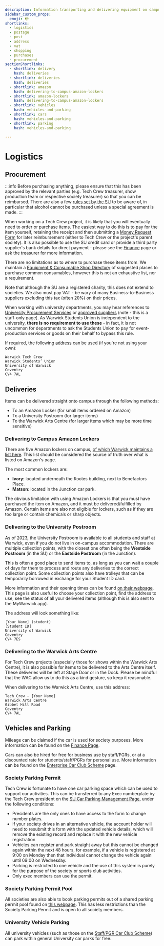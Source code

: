 ```yaml
---
description: Information transporting and delivering equipment on campus
sidebar_custom_props:
  emoji: 📭
shortlinks:
  - logistics
  - postage
  - post
  - address
  - vat
  - shopping
  - purchases
  - procurement
sectionShortlinks:
  - shortlink: delivery
    hash: deliveries
  - shortlink: deliveries
    hash: deliveries
  - shortlink: amazon
    hash: delivering-to-campus-amazon-lockers
  - shortlink: amazon-lockers
    hash: delivering-to-campus-amazon-lockers
  - shortlink: vehicles
    hash: vehicles-and-parking
  - shortlink: cars
    hash: vehicles-and-parking
  - shortlink: parking
    hash: vehicles-and-parking

---
```


# Logistics

## Procurement

:::info
Before purchasing anything, please ensure that this has been approved by the relevant parties (e.g. Tech Crew treasurer,
show production team or respective society treasurer) so that you can be reimbursed. There are also a few
[rules set by the SU](https://www.warwicksu.com/societies-sports/exec-resources/finance/guidelines/) to be aware of,
in particular that alcohol cannot be purchased unless a special agreement is made.
:::

When working on a Tech Crew project, it is likely that you will eventually need to order or purchase items. The easiest
way to do this is to pay for the item yourself, retaining the receipt and then submitting a
[Money Request Form](../07-finance/index.md) for later reimbursement (either to Tech Crew or the project's parent
society). It is also possible to use the SU credit card or provide a third party supplier's bank details for direct
payment - please see the [Finance](../07-finance/index.md) page or ask the treasurer for more information.

There are no limitations as to *where* to purchase these items from. We maintain a
[Equipment & Consumable Shop Directory](../../06-directories/03-shops/index.md) of suggested places to purchase common
consumables, however this is not an exhaustive list, nor a requirement.

Note that although the SU are a registered charity, this does not extend to societies. We also must pay VAT - be wary
of many Business-to-Business suppliers excluding this tax (often 20%) on their prices.

When working with university departments, you may hear references to
[University Procurement Services](https://warwick.ac.uk/services/finance/procurement_and_insurance/) or
[approved suppliers](https://warwick.ac.uk/services/finance/procurement_and_insurance/whatisapprovedsupplier/) (note -
this is a staff-only page). As Warwick Students Union is independent to the university, **there is no requirement to
use these** - in fact, it is not uncommon for departments to ask the Students Union to pay for event-production
services or goods on their behalf to bypass this rule.

If required, the following [address](https://www.warwicksu.com/your-union/contact/) can be used (if you're not using
your own):

```
Warwick Tech Crew
Warwick Students’ Union
University of Warwick
Coventry
CV4 7AL
```

## Deliveries

Items can be delivered straight onto campus through the following methods:

* To an Amazon Locker (for small items ordered on Amazon)
* To a University Postroom (for larger items)
* To the Warwick Arts Centre (for larger items which may be more time sensitive)

### Delivering to Campus Amazon Lockers

There are five Amazon lockers on campus,
[of which Warwick maintains a list here](https://warwick.ac.uk/services/foodgroup/shops/amazon/). This list should be
considered the source of truth over what is listed on Amazon's page.

The most common lockers are:

* **Ivory**: located underneath the Rootes building, next to Benefactors Place.
* **Matson**: located in the Junction car park.

The obvious limitation with using Amazon Lockers is that you must have purchased the item on Amazon, and it must be
delivered/fulfilled by Amazon. Certain items are also not eligible for lockers, such as if they are too large or
contain chemicals or sharp objects.

### Delivering to the University Postroom

As of 2023, the University Postroom is available to all students and staff at Warwick, even if you do not live in
on-campus accommodation. There are multiple collection points, with the closest one often being the
**Westside Postroom** (in the SU) or the **Eastside Postroom** (in the Junction).

This is often a good place to send items to, as long as you can wait a couple of days for them to process and route any
deliveries to the correct collection point. Some collection points also have trolleys that can be temporarily borrowed
in exchange for your Student ID card.

More information and their opening times can be found [on their webpage](https://postroom.warwick.ac.uk/). This page is
also useful to choose your collection point, find the address to use, see the status of all your delivered items
(although this is also sent to the MyWarwick app).

The address will look something like:

```
[Your Name] (student)
[Student ID]
University of Warwick
Coventry
CV4 7ES
```

### Delivering to the Warwick Arts Centre

For Tech Crew projects (especially those for shows within the Warwick Arts Centre), it is also possible for items to be
delivered to the Arts Centre itself. These deliveries will be left at Stage Door or in the Dock. Please be mindful that
the WAC allow us to do this as a kind gesture, so keep it reasonable.

When delivering to the Warwick Arts Centre, use this address:

```
Tech Crew - [Your Name]
Warwick Arts Centre
Gibbet Hill Road
Coventry
CV4 7AL
```

## Vehicles and Parking

Mileage can be claimed if the car is used for society purposes. More information can be found on the
[Finance Page](../07-finance/index.md).

Cars can also be hired for free for business use by staff/PGRs, or at a discounted rate for students/staff/PGRs for
personal use. More information can be found on the [Enterprise Car Club Scheme](./car-scheme.md) page.

### Society Parking Permit

Tech Crew is fortunate to have one car parking space which can be used to support our activities. This can be
transferred to any Exec numberplate by the Tech Crew president on the
[SU Car Parking Management Page](https://warwick.ac.uk/about/campus-journey/car-parking/su/societiesandsports/), under
the following conditions:

* Presidents are the only ones to have access to the form to change number plates.
* If your society drives in an alternative vehicle, the account holder will need to resubmit this form with the updated
  vehicle details, which will remove the existing record and replace it with the new vehicle registration.
* Vehicles can register and park straight away but this cannot be changed again within the next 48 hours, for example,
  if a vehicle is registered at 9:00 on Monday then that individual cannot change the vehicle again until 09:00 on
  Wednesday.
* Parking is restricted to one vehicle and the use of this system is purely for the purpose of the society or sports
  club activities.
* Only exec members can use the permit.

### Society Parking Permit Pool

All societies are also able to book parking permits out of a shared parking permit pool found on
[this webpage](https://warwick.ac.uk/about/campus-journey/car-parking/pool_permits/). This has less restrictions
than the Society Parking Permit and is open to all society members.

### University Vehicle Parking

All university vehicles (such as those on the [Staff/PGR Car Club Scheme](./car-scheme.md)) can park within general
University car parks for free.

